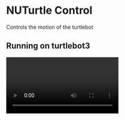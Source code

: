 # NUTurtle Control
Controls the motion of the turtlebot

## Running on turtlebot3
<video src="https://github.com/ME495-Navigation/slam-project-nu-jliu/assets/49068329/f2b4ca4d-b961-4905-a3fe-bb694ff66bb4" title="run on turtlebot3" controls></video>